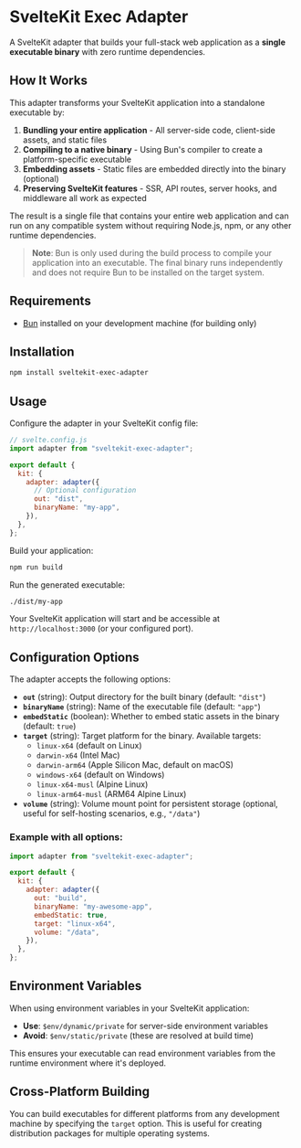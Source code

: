 # SvelteKit Exec Adapter

A SvelteKit adapter that builds your full-stack web application as a **single executable binary** with zero runtime dependencies.

## How It Works

This adapter transforms your SvelteKit application into a standalone executable by:

1. **Bundling your entire application** - All server-side code, client-side assets, and static files
2. **Compiling to a native binary** - Using Bun's compiler to create a platform-specific executable
3. **Embedding assets** - Static files are embedded directly into the binary (optional)
4. **Preserving SvelteKit features** - SSR, API routes, server hooks, and middleware all work as expected

The result is a single file that contains your entire web application and can run on any compatible system without requiring Node.js, npm, or any other runtime dependencies.

> **Note**: Bun is only used during the build process to compile your application into an executable. The final binary runs independently and does not require Bun to be installed on the target system.

## Requirements

- [Bun](https://bun.com/) installed on your development machine (for building only)

## Installation

```bash
npm install sveltekit-exec-adapter
```

## Usage

Configure the adapter in your SvelteKit config file:

```js
// svelte.config.js
import adapter from "sveltekit-exec-adapter";

export default {
  kit: {
    adapter: adapter({
      // Optional configuration
      out: "dist",
      binaryName: "my-app",
    }),
  },
};
```

Build your application:

```bash
npm run build
```

Run the generated executable:

```bash
./dist/my-app
```

Your SvelteKit application will start and be accessible at `http://localhost:3000` (or your configured port).

## Configuration Options

The adapter accepts the following options:

- **`out`** (string): Output directory for the built binary (default: `"dist"`)
- **`binaryName`** (string): Name of the executable file (default: `"app"`)
- **`embedStatic`** (boolean): Whether to embed static assets in the binary (default: `true`)
- **`target`** (string): Target platform for the binary. Available targets:
  - `linux-x64` (default on Linux)
  - `darwin-x64` (Intel Mac)
  - `darwin-arm64` (Apple Silicon Mac, default on macOS)
  - `windows-x64` (default on Windows)
  - `linux-x64-musl` (Alpine Linux)
  - `linux-arm64-musl` (ARM64 Alpine Linux)
- **`volume`** (string): Volume mount point for persistent storage (optional, useful for self-hosting scenarios, e.g., `"/data"`)

### Example with all options:

```js
import adapter from "sveltekit-exec-adapter";

export default {
  kit: {
    adapter: adapter({
      out: "build",
      binaryName: "my-awesome-app",
      embedStatic: true,
      target: "linux-x64",
      volume: "/data",
    }),
  },
};
```

## Environment Variables

When using environment variables in your SvelteKit application:

- **Use**: `$env/dynamic/private` for server-side environment variables
- **Avoid**: `$env/static/private` (these are resolved at build time)

This ensures your executable can read environment variables from the runtime environment where it's deployed.

## Cross-Platform Building

You can build executables for different platforms from any development machine by specifying the `target` option. This is useful for creating distribution packages for multiple operating systems.
